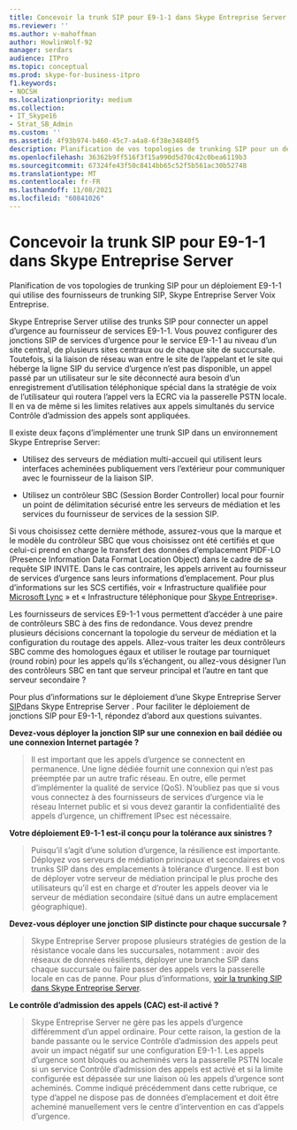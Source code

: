 ```yaml
---
title: Concevoir la trunk SIP pour E9-1-1 dans Skype Entreprise Server
ms.reviewer: ''
ms.author: v-mahoffman
author: HowlinWolf-92
manager: serdars
audience: ITPro
ms.topic: conceptual
ms.prod: skype-for-business-itpro
f1.keywords:
- NOCSH
ms.localizationpriority: medium
ms.collection:
- IT_Skype16
- Strat_SB_Admin
ms.custom: ''
ms.assetid: 4f93b974-b460-45c7-a4a8-6f38e34840f5
description: Planification de vos topologies de trunking SIP pour un déploiement E9-1-1 qui utilise des fournisseurs de trunking SIP, Skype Entreprise Server Voix Entreprise.
ms.openlocfilehash: 36362b9ff516f3f15a990d5d70c42c0bea6119b3
ms.sourcegitcommit: 67324fe43f50c8414bb65c52f5b561ac30b52748
ms.translationtype: MT
ms.contentlocale: fr-FR
ms.lasthandoff: 11/08/2021
ms.locfileid: "60841026"
---
```

# <a name="design-the-sip-trunk-for-e9-1-1-in-skype-for-business-server"></a>Concevoir la trunk SIP pour E9-1-1 dans Skype Entreprise Server
 
Planification de vos topologies de trunking SIP pour un déploiement E9-1-1 qui utilise des fournisseurs de trunking SIP, Skype Entreprise Server Voix Entreprise.
  
Skype Entreprise Server utilise des trunks SIP pour connecter un appel d’urgence au fournisseur de services E9-1-1. Vous pouvez configurer des jonctions SIP de services d’urgence pour le service E9-1-1 au niveau d’un site central, de plusieurs sites centraux ou de chaque site de succursale. Toutefois, si la liaison de réseau wan entre le site de l’appelant et le site qui héberge la ligne SIP du service d’urgence n’est pas disponible, un appel passé par un utilisateur sur le site déconnecté aura besoin d’un enregistrement d’utilisation téléphonique spécial dans la stratégie de voix de l’utilisateur qui routera l’appel vers la ECRC via la passerelle PSTN locale. Il en va de même si les limites relatives aux appels simultanés du service Contrôle d’admission des appels sont appliquées.
  
Il existe deux façons d’implémenter une trunk SIP dans un environnement Skype Entreprise Server:
  
- Utilisez des serveurs de médiation multi-accueil qui utilisent leurs interfaces acheminées publiquement vers l’extérieur pour communiquer avec le fournisseur de la liaison SIP.
    
- Utilisez un contrôleur SBC (Session Border Controller) local pour fournir un point de délimitation sécurisé entre les serveurs de médiation et les services du fournisseur de services de la session SIP.
    
Si vous choisissez cette dernière méthode, assurez-vous que la marque et le modèle du contrôleur SBC que vous choisissez ont été certifiés et que celui-ci prend en charge le transfert des données d’emplacement PIDF-LO (Presence Information Data Format Location Object) dans le cadre de sa requête SIP INVITE. Dans le cas contraire, les appels arrivent au fournisseur de services d’urgence sans leurs informations d’emplacement. Pour plus d’informations sur les SCS certifiés, voir « Infrastructure qualifiée pour [Microsoft Lync](../../../SfbPartnerCertification/lync-cert/qualified-ip-pbx-gateway.md) » et « Infrastructure téléphonique pour [Skype Entreprise](../../../SfbPartnerCertification/certification/infra-gateways.md)». 
  
Les fournisseurs de services E9-1-1 vous permettent d’accéder à une paire de contrôleurs SBC à des fins de redondance. Vous devez prendre plusieurs décisions concernant la topologie du serveur de médiation et la configuration du routage des appels. Allez-vous traiter les deux contrôleurs SBC comme des homologues égaux et utiliser le routage par tourniquet (round robin) pour les appels qu’ils s’échangent, ou allez-vous désigner l’un des contrôleurs SBC en tant que serveur principal et l’autre en tant que serveur secondaire ?
  
Pour plus d’informations sur le déploiement d’une Skype Entreprise Server [SIP](sip-trunking.md)dans Skype Entreprise Server . Pour faciliter le déploiement de jonctions SIP pour E9-1-1, répondez d’abord aux questions suivantes.
  
 **Devez-vous déployer la jonction SIP sur une connexion en bail dédiée ou une connexion Internet partagée ?**
  
> Il est important que les appels d’urgence se connectent en permanence. Une ligne dédiée fournit une connexion qui n’est pas préemptée par un autre trafic réseau. En outre, elle permet d’implémenter la qualité de service (QoS). N’oubliez pas que si vous vous connectez à des fournisseurs de services d’urgence via le réseau Internet public et si vous devez garantir la confidentialité des appels d’urgence, un chiffrement IPsec est nécessaire. 
    
 **Votre déploiement E9-1-1 est-il conçu pour la tolérance aux sinistres ?**
  
> Puisqu’il s’agit d’une solution d’urgence, la résilience est importante. Déployez vos serveurs de médiation principaux et secondaires et vos trunks SIP dans des emplacements à tolérance d’urgence. Il est bon de déployer votre serveur de médiation principal le plus proche des utilisateurs qu’il est en charge et d’router les appels deover via le serveur de médiation secondaire (situé dans un autre emplacement géographique). 
    
 **Devez-vous déployer une jonction SIP distincte pour chaque succursale ?**
  
> Skype Entreprise Server propose plusieurs stratégies de gestion de la résistance vocale dans les succursales, notamment : avoir des réseaux de données résilients, déployer une branche SIP dans chaque succursale ou faire passer des appels vers la passerelle locale en cas de panne. Pour plus d’informations, [voir la trunking SIP dans Skype Entreprise Server](sip-trunking.md).
    
 **Le contrôle d’admission des appels (CAC) est-il activé ?**
  
> Skype Entreprise Server ne gère pas les appels d’urgence différemment d’un appel ordinaire. Pour cette raison, la gestion de la bande passante ou le service Contrôle d’admission des appels peut avoir un impact négatif sur une configuration E9-1-1. Les appels d’urgence sont bloqués ou acheminés vers la passerelle PSTN locale si un service Contrôle d’admission des appels est activé et si la limite configurée est dépassée sur une liaison où les appels d’urgence sont acheminés. Comme indiqué précédemment dans cette rubrique, ce type d’appel ne dispose pas de données d’emplacement et doit être acheminé manuellement vers le centre d’intervention en cas d’appels d’urgence.

